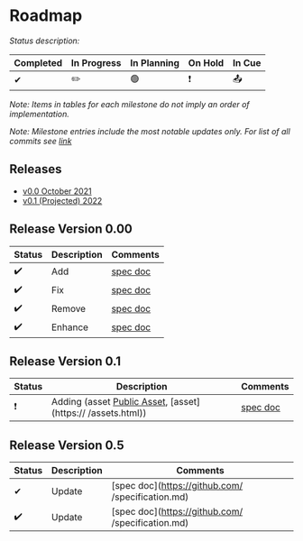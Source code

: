 # Roadmap

_Status description:_

| Completed | In Progress | In Planning | On Hold |  In Cue | 
| --- | --- |  --- | --- | --- |
| ✔ | ✏️ | 🟢 | ❗️ | 📤 |   

_Note: Items in tables for each milestone do not imply an order of implementation._

_Note: Milestone entries include the most notable updates only. For list of all commits see [link](https://github.com/RodneyBaker/projectz/graphs/commit-activity)_


## Releases

- [v0.0 October 2021](#release-version-000)
- [v0.1 (Projected) 2022](#release-version-01)

## Release Version 0.00

| Status | Description | Comments |
| --- | --- |  --- |
| ✔️| Add | [spec doc](../specification.md) |
| ✔️| Fix | [spec doc](../specification.md) |
| ✔️| Remove | [spec doc](../specification.md) |
| ✔️| Enhance | [spec doc](../specification.md) |

## Release Version 0.1
| Status | Description | Comments |
| --- | --- |  --- |
| ❗️ | Adding (asset [Public Asset](https://), [asset](https:// /assets.html)) | [spec doc](https://) |
## Release Version 0.5

| Status | Description | Comments |
| --- | --- |  --- |
| ✔ | Update  | [spec doc](https://github.com/  /specification.md) |
| ✔️| Update  | [spec doc](https://github.com/ /specification.md) |
